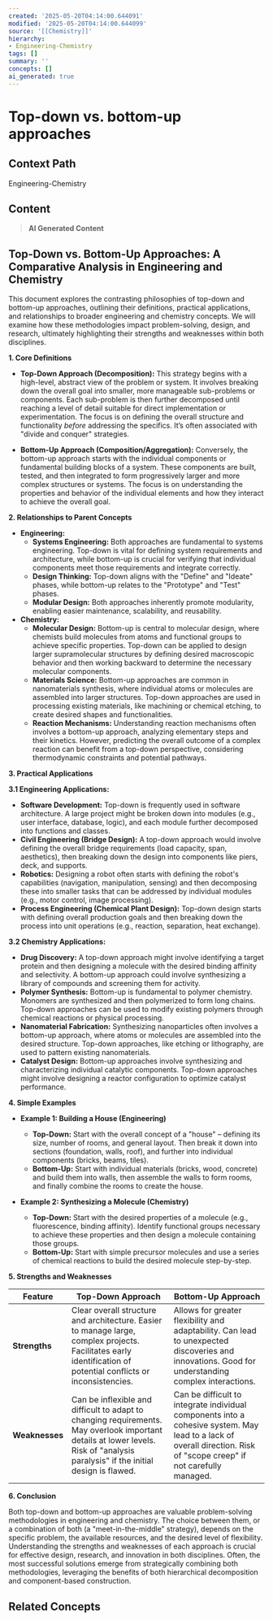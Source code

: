 ```yaml
---
created: '2025-05-20T04:14:00.644091'
modified: '2025-05-20T04:14:00.644099'
source: '[[Chemistry]]'
hierarchy:
- Engineering-Chemistry
tags: []
summary: ''
concepts: []
ai_generated: true
---
```


# Top-down vs. bottom-up approaches

## Context Path
Engineering-Chemistry

## Content
> **AI Generated Content**
## Top-Down vs. Bottom-Up Approaches: A Comparative Analysis in Engineering and Chemistry

This document explores the contrasting philosophies of top-down and bottom-up approaches, outlining their definitions, practical applications, and relationships to broader engineering and chemistry concepts.  We will examine how these methodologies impact problem-solving, design, and research, ultimately highlighting their strengths and weaknesses within both disciplines.

**1. Core Definitions**

* **Top-Down Approach (Decomposition):** This strategy begins with a high-level, abstract view of the problem or system. It involves breaking down the overall goal into smaller, more manageable sub-problems or components.  Each sub-problem is then further decomposed until reaching a level of detail suitable for direct implementation or experimentation.  The focus is on defining the overall structure and functionality *before* addressing the specifics.  It’s often associated with "divide and conquer" strategies.

* **Bottom-Up Approach (Composition/Aggregation):** Conversely, the bottom-up approach starts with the individual components or fundamental building blocks of a system.  These components are built, tested, and then integrated to form progressively larger and more complex structures or systems. The focus is on understanding the properties and behavior of the individual elements and how they interact to achieve the overall goal.

**2. Relationships to Parent Concepts**

* **Engineering:**
    * **Systems Engineering:** Both approaches are fundamental to systems engineering. Top-down is vital for defining system requirements and architecture, while bottom-up is crucial for verifying that individual components meet those requirements and integrate correctly.
    * **Design Thinking:** Top-down aligns with the "Define" and "Ideate" phases, while bottom-up relates to the "Prototype" and "Test" phases.
    * **Modular Design:** Both approaches inherently promote modularity, enabling easier maintenance, scalability, and reusability.
* **Chemistry:**
    * **Molecular Design:** Bottom-up is central to molecular design, where chemists build molecules from atoms and functional groups to achieve specific properties. Top-down can be applied to design larger supramolecular structures by defining desired macroscopic behavior and then working backward to determine the necessary molecular components.
    * **Materials Science:**  Bottom-up approaches are common in nanomaterials synthesis, where individual atoms or molecules are assembled into larger structures. Top-down approaches are used in processing existing materials, like machining or chemical etching, to create desired shapes and functionalities.
    * **Reaction Mechanisms:** Understanding reaction mechanisms often involves a bottom-up approach, analyzing elementary steps and their kinetics. However, predicting the overall outcome of a complex reaction can benefit from a top-down perspective, considering thermodynamic constraints and potential pathways.

**3. Practical Applications**

**3.1 Engineering Applications:**

* **Software Development:** Top-down is frequently used in software architecture.  A large project might be broken down into modules (e.g., user interface, database, logic), and each module further decomposed into functions and classes.
* **Civil Engineering (Bridge Design):**  A top-down approach would involve defining the overall bridge requirements (load capacity, span, aesthetics), then breaking down the design into components like piers, deck, and supports.
* **Robotics:** Designing a robot often starts with defining the robot's capabilities (navigation, manipulation, sensing) and then decomposing these into smaller tasks that can be addressed by individual modules (e.g., motor control, image processing).
* **Process Engineering (Chemical Plant Design):** Top-down design starts with defining overall production goals and then breaking down the process into unit operations (e.g., reaction, separation, heat exchange).

**3.2 Chemistry Applications:**

* **Drug Discovery:**  A top-down approach might involve identifying a target protein and then designing a molecule with the desired binding affinity and selectivity. A bottom-up approach could involve synthesizing a library of compounds and screening them for activity.
* **Polymer Synthesis:** Bottom-up is fundamental to polymer chemistry. Monomers are synthesized and then polymerized to form long chains. Top-down approaches can be used to modify existing polymers through chemical reactions or physical processing.
* **Nanomaterial Fabrication:**  Synthesizing nanoparticles often involves a bottom-up approach, where atoms or molecules are assembled into the desired structure. Top-down approaches, like etching or lithography, are used to pattern existing nanomaterials.
* **Catalyst Design:** Bottom-up approaches involve synthesizing and characterizing individual catalytic components. Top-down approaches might involve designing a reactor configuration to optimize catalyst performance.



**4. Simple Examples**

* **Example 1: Building a House (Engineering)**
    * **Top-Down:** Start with the overall concept of a "house" – defining its size, number of rooms, and general layout. Then break it down into sections (foundation, walls, roof), and further into individual components (bricks, beams, tiles).
    * **Bottom-Up:** Start with individual materials (bricks, wood, concrete) and build them into walls, then assemble the walls to form rooms, and finally combine the rooms to create the house.

* **Example 2: Synthesizing a Molecule (Chemistry)**
    * **Top-Down:**  Start with the desired properties of a molecule (e.g., fluorescence, binding affinity).  Identify functional groups necessary to achieve these properties and then design a molecule containing those groups.
    * **Bottom-Up:** Start with simple precursor molecules and use a series of chemical reactions to build the desired molecule step-by-step.



**5. Strengths and Weaknesses**

| Feature | Top-Down Approach | Bottom-Up Approach |
|---|---|---|
| **Strengths** | Clear overall structure and architecture.  Easier to manage large, complex projects. Facilitates early identification of potential conflicts or inconsistencies. |  Allows for greater flexibility and adaptability.  Can lead to unexpected discoveries and innovations.  Good for understanding complex interactions. |
| **Weaknesses** | Can be inflexible and difficult to adapt to changing requirements.  May overlook important details at lower levels.  Risk of "analysis paralysis" if the initial design is flawed. |  Can be difficult to integrate individual components into a cohesive system.  May lead to a lack of overall direction.  Risk of "scope creep" if not carefully managed. |



**6. Conclusion**

Both top-down and bottom-up approaches are valuable problem-solving methodologies in engineering and chemistry.  The choice between them, or a combination of both (a "meet-in-the-middle" strategy), depends on the specific problem, the available resources, and the desired level of flexibility.  Understanding the strengths and weaknesses of each approach is crucial for effective design, research, and innovation in both disciplines. Often, the most successful solutions emerge from strategically combining both methodologies, leveraging the benefits of both hierarchical decomposition and component-based construction.

## Related Concepts
